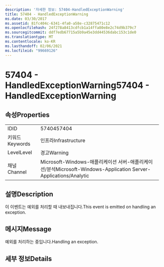 ```yaml
---
description: '자세한 정보: 57404-HandledExceptionWarning'
title: 57404 - HandledExceptionWarning
ms.date: 03/30/2017
ms.assetid: 81fc404c-6341-4fa0-a58e-c32875471c12
ms.openlocfilehash: 24f278a8413cdfcb1a14ffa80e8e2c74d9b379c7
ms.sourcegitcommit: ddf7edb67715a5b9a45e3dd44536dabc153c1de0
ms.translationtype: MT
ms.contentlocale: ko-KR
ms.lasthandoff: 02/06/2021
ms.locfileid: "99669126"
---
```

# <a name="57404---handledexceptionwarning"></a><span data-ttu-id="08e1d-103">57404 - HandledExceptionWarning</span><span class="sxs-lookup"><span data-stu-id="08e1d-103">57404 - HandledExceptionWarning</span></span>

## <a name="properties"></a><span data-ttu-id="08e1d-104">속성</span><span class="sxs-lookup"><span data-stu-id="08e1d-104">Properties</span></span>  
  
|||  
|-|-|  
|<span data-ttu-id="08e1d-105">ID</span><span class="sxs-lookup"><span data-stu-id="08e1d-105">ID</span></span>|<span data-ttu-id="08e1d-106">57404</span><span class="sxs-lookup"><span data-stu-id="08e1d-106">57404</span></span>|  
|<span data-ttu-id="08e1d-107">키워드</span><span class="sxs-lookup"><span data-stu-id="08e1d-107">Keywords</span></span>|<span data-ttu-id="08e1d-108">인프라</span><span class="sxs-lookup"><span data-stu-id="08e1d-108">Infrastructure</span></span>|  
|<span data-ttu-id="08e1d-109">Level</span><span class="sxs-lookup"><span data-stu-id="08e1d-109">Level</span></span>|<span data-ttu-id="08e1d-110">경고</span><span class="sxs-lookup"><span data-stu-id="08e1d-110">Warning</span></span>|  
|<span data-ttu-id="08e1d-111">채널</span><span class="sxs-lookup"><span data-stu-id="08e1d-111">Channel</span></span>|<span data-ttu-id="08e1d-112">Microsoft-Windows-애플리케이션 서버-애플리케이션/분석</span><span class="sxs-lookup"><span data-stu-id="08e1d-112">Microsoft-Windows-Application Server-Applications/Analytic</span></span>|  
  
## <a name="description"></a><span data-ttu-id="08e1d-113">설명</span><span class="sxs-lookup"><span data-stu-id="08e1d-113">Description</span></span>  

 <span data-ttu-id="08e1d-114">이 이벤트는 예외를 처리할 때 내보내집니다.</span><span class="sxs-lookup"><span data-stu-id="08e1d-114">This event is emitted on handling an exception.</span></span>  
  
## <a name="message"></a><span data-ttu-id="08e1d-115">메시지</span><span class="sxs-lookup"><span data-stu-id="08e1d-115">Message</span></span>  

 <span data-ttu-id="08e1d-116">예외를 처리하는 중입니다.</span><span class="sxs-lookup"><span data-stu-id="08e1d-116">Handling an exception.</span></span>  
  
## <a name="details"></a><span data-ttu-id="08e1d-117">세부 정보</span><span class="sxs-lookup"><span data-stu-id="08e1d-117">Details</span></span>

